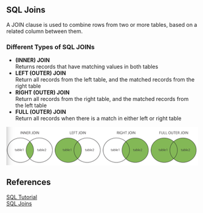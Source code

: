 ## SQL Joins
A JOIN clause is used to combine rows from two or more tables, based on a related column between them.

### Different Types of SQL JOINs
* **(INNER) JOIN**<br/>
Returns records that have matching values in both tables<br/>
* **LEFT (OUTER) JOIN**<br/>
Return all records from the left table, and the matched records from the right table<br/>
* **RIGHT (OUTER) JOIN**<br/>
Return all records from the right table, and the matched records from the left table<br/>
* **FULL (OUTER) JOIN**<br/>
Return all records when there is a match in either left or right table <br/>

![SQL_joins](../images/2018/SQL_joins.png)



## References
[SQL Tutorial](https://www.w3schools.com/sql/default.asp)<br/>
[SQL Joins](https://www.w3schools.com/sql/sql_join.asp)<br/>
